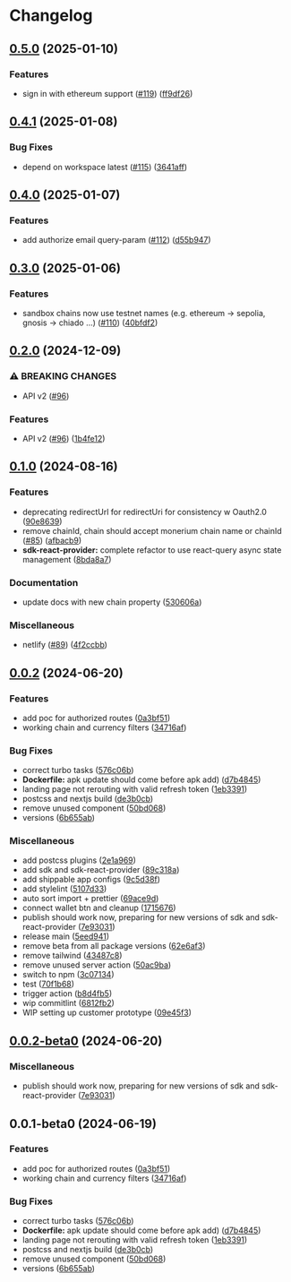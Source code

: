 # Changelog

## [0.5.0](https://github.com/monerium/js-monorepo/compare/customer-v0.4.1...customer-v0.5.0) (2025-01-10)


### Features

* sign in with ethereum support ([#119](https://github.com/monerium/js-monorepo/issues/119)) ([ff9df26](https://github.com/monerium/js-monorepo/commit/ff9df2669615b43b934805d1710b026812e10c23))

## [0.4.1](https://github.com/monerium/js-monorepo/compare/customer-v0.4.0...customer-v0.4.1) (2025-01-08)


### Bug Fixes

* depend on workspace latest ([#115](https://github.com/monerium/js-monorepo/issues/115)) ([3641aff](https://github.com/monerium/js-monorepo/commit/3641aff775cfd30ceaaae7f14601f17e20527d94))

## [0.4.0](https://github.com/monerium/js-monorepo/compare/customer-v0.3.0...customer-v0.4.0) (2025-01-07)


### Features

* add authorize email query-param ([#112](https://github.com/monerium/js-monorepo/issues/112)) ([d55b947](https://github.com/monerium/js-monorepo/commit/d55b9471bed9b9789f26e293b6775c0a5c661329))

## [0.3.0](https://github.com/monerium/js-monorepo/compare/customer-v0.2.0...customer-v0.3.0) (2025-01-06)


### Features

* sandbox chains now use testnet names (e.g. ethereum -&gt; sepolia, gnosis -> chiado ...)  ([#110](https://github.com/monerium/js-monorepo/issues/110)) ([40bfdf2](https://github.com/monerium/js-monorepo/commit/40bfdf2f65b41f3d89ab4af60e959506edaf6d67))

## [0.2.0](https://github.com/monerium/js-monorepo/compare/customer-v0.1.0...customer-v0.2.0) (2024-12-09)


### ⚠ BREAKING CHANGES

* API v2 ([#96](https://github.com/monerium/js-monorepo/issues/96))

### Features

* API v2 ([#96](https://github.com/monerium/js-monorepo/issues/96)) ([1b4fe12](https://github.com/monerium/js-monorepo/commit/1b4fe12830f21323eb10a529e6258fa67533e7ab))

## [0.1.0](https://github.com/monerium/js-monorepo/compare/customer-v0.0.2...customer-v0.1.0) (2024-08-16)


### Features

* deprecating redirectUrl for redirectUri for consistency w Oauth2.0 ([90e8639](https://github.com/monerium/js-monorepo/commit/90e863940da8623462a29ce3ac59bdfdcf20271e))
* remove chainId, chain should accept monerium chain name or chainId ([#85](https://github.com/monerium/js-monorepo/issues/85)) ([afbacb9](https://github.com/monerium/js-monorepo/commit/afbacb931eb15b00b69c3304bbcedcd9b156450c))
* **sdk-react-provider:** complete refactor to use react-query async state management ([8bda8a7](https://github.com/monerium/js-monorepo/commit/8bda8a7cc6a6fe42449990825db14090c3948f69))


### Documentation

* update docs with new chain property ([530606a](https://github.com/monerium/js-monorepo/commit/530606ad090851a47b688b8e1e3b82094f550d72))


### Miscellaneous

* netlify ([#89](https://github.com/monerium/js-monorepo/issues/89)) ([4f2ccbb](https://github.com/monerium/js-monorepo/commit/4f2ccbbab3654810f24287d973126d95378140bb))

## [0.0.2](https://github.com/monerium/js-monorepo/compare/customer-v0.0.2...customer-v0.0.2) (2024-06-20)


### Features

* add poc for authorized routes ([0a3bf51](https://github.com/monerium/js-monorepo/commit/0a3bf51055a1ca33ef7241de13027c4f710596bf))
* working chain and currency filters ([34716af](https://github.com/monerium/js-monorepo/commit/34716af78d531a29565639808477423428bf4c1e))


### Bug Fixes

* correct turbo tasks ([576c06b](https://github.com/monerium/js-monorepo/commit/576c06b2b6cf203ac68f704df618431b81e7f3f5))
* **Dockerfile:** apk update should come before apk add) ([d7b4845](https://github.com/monerium/js-monorepo/commit/d7b4845046d718e3ed53164705f9a159eb0876ba))
* landing page not rerouting with valid refresh token ([1eb3391](https://github.com/monerium/js-monorepo/commit/1eb3391b2ba944121f8e73a50dfa6b61262375f2))
* postcss and nextjs build ([de3b0cb](https://github.com/monerium/js-monorepo/commit/de3b0cb5ee2484760c2be9baeb6f468bd1aaf13e))
* remove unused component ([50bd068](https://github.com/monerium/js-monorepo/commit/50bd0683568f40ff014e3e9312e0e6705ede1109))
* versions ([6b655ab](https://github.com/monerium/js-monorepo/commit/6b655abd34eddf82b3e5baaa35a3c9e6a1479795))


### Miscellaneous

* add postcss plugins ([2e1a969](https://github.com/monerium/js-monorepo/commit/2e1a9691c983fa65e368560bd566abf2060e7040))
* add sdk and sdk-react-provider ([89c318a](https://github.com/monerium/js-monorepo/commit/89c318af3a5948c7ab6616d9b59a7367f87457e4))
* add shippable app configs ([9c5d38f](https://github.com/monerium/js-monorepo/commit/9c5d38fe3dfaf94c6a2e981f60422a7832c87356))
* add stylelint ([5107d33](https://github.com/monerium/js-monorepo/commit/5107d33d79aec11219baef973767295622337721))
* auto sort import + prettier ([69ace9d](https://github.com/monerium/js-monorepo/commit/69ace9d62af48fb501e298af804a1703e9928d86))
* connect wallet btn and cleanup ([1715676](https://github.com/monerium/js-monorepo/commit/1715676f172134f7171585b3ff81720d7a81296a))
* publish should work now, preparing for new versions of sdk and sdk-react-provider ([7e93031](https://github.com/monerium/js-monorepo/commit/7e930313fb54636afb71cd69d7ab860ed571ea6d))
* release main ([5eed941](https://github.com/monerium/js-monorepo/commit/5eed941e5db57c14c297f8f63b35d59c1742ed50))
* remove beta from all package versions ([62e6af3](https://github.com/monerium/js-monorepo/commit/62e6af37cfc6c6bd288bb1609719122bb5954ad0))
* remove tailwind ([43487c8](https://github.com/monerium/js-monorepo/commit/43487c83acc7f4ad30db7b6de5a5a6cea59176d6))
* remove unused server action ([50ac9ba](https://github.com/monerium/js-monorepo/commit/50ac9ba05e448dcb597a089d22f9991d2c8f2b8f))
* switch to npm ([3c07134](https://github.com/monerium/js-monorepo/commit/3c07134e148e96df0fad519dde97b64cc5a12e33))
* test ([70f1b68](https://github.com/monerium/js-monorepo/commit/70f1b68713447a3a350e3625e1b7a8255cf37421))
* trigger action ([b8d4fb5](https://github.com/monerium/js-monorepo/commit/b8d4fb597e659f2241269963948490356e67a9ff))
* wip commitlint ([6812fb2](https://github.com/monerium/js-monorepo/commit/6812fb2c1ac0197a1531705f7c3285b8700a747f))
* WIP setting up customer prototype ([09e45f3](https://github.com/monerium/js-monorepo/commit/09e45f3b00f15cb4134659abdfa32242e36f2a54))

## [0.0.2-beta0](https://github.com/monerium/js-monorepo/compare/customer-v0.0.1-beta0...customer-v0.0.2-beta0) (2024-06-20)


### Miscellaneous

* publish should work now, preparing for new versions of sdk and sdk-react-provider ([7e93031](https://github.com/monerium/js-monorepo/commit/7e930313fb54636afb71cd69d7ab860ed571ea6d))

## 0.0.1-beta0 (2024-06-19)


### Features

* add poc for authorized routes ([0a3bf51](https://github.com/monerium/js-monorepo/commit/0a3bf51055a1ca33ef7241de13027c4f710596bf))
* working chain and currency filters ([34716af](https://github.com/monerium/js-monorepo/commit/34716af78d531a29565639808477423428bf4c1e))


### Bug Fixes

* correct turbo tasks ([576c06b](https://github.com/monerium/js-monorepo/commit/576c06b2b6cf203ac68f704df618431b81e7f3f5))
* **Dockerfile:** apk update should come before apk add) ([d7b4845](https://github.com/monerium/js-monorepo/commit/d7b4845046d718e3ed53164705f9a159eb0876ba))
* landing page not rerouting with valid refresh token ([1eb3391](https://github.com/monerium/js-monorepo/commit/1eb3391b2ba944121f8e73a50dfa6b61262375f2))
* postcss and nextjs build ([de3b0cb](https://github.com/monerium/js-monorepo/commit/de3b0cb5ee2484760c2be9baeb6f468bd1aaf13e))
* remove unused component ([50bd068](https://github.com/monerium/js-monorepo/commit/50bd0683568f40ff014e3e9312e0e6705ede1109))
* versions ([6b655ab](https://github.com/monerium/js-monorepo/commit/6b655abd34eddf82b3e5baaa35a3c9e6a1479795))
